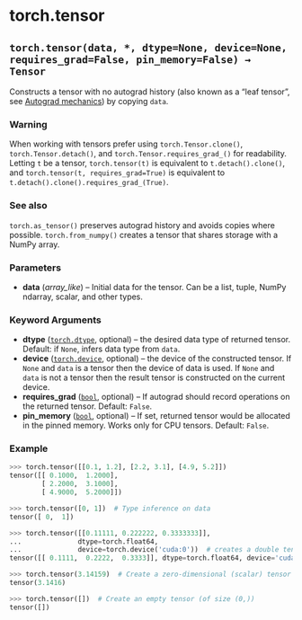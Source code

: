 # torch.tensor

## `torch.tensor(data, *, dtype=None, device=None, requires_grad=False, pin_memory=False) → Tensor`

Constructs a tensor with no autograd history (also known as a “leaf tensor”, see [Autograd mechanics](https://pytorch.org/docs/stable/notes/autograd.html)) by copying `data`.

### Warning

When working with tensors prefer using `torch.Tensor.clone()`, `torch.Tensor.detach()`, and `torch.Tensor.requires_grad_()` for readability. Letting `t` be a tensor, `torch.tensor(t)` is equivalent to `t.detach().clone()`, and `torch.tensor(t, requires_grad=True)` is equivalent to `t.detach().clone().requires_grad_(True)`.

### See also

`torch.as_tensor()` preserves autograd history and avoids copies where possible. `torch.from_numpy()` creates a tensor that shares storage with a NumPy array.

### Parameters

*   **data** (*array_like*) – Initial data for the tensor. Can be a list, tuple, NumPy ndarray, scalar, and other types.

### Keyword Arguments

*   **dtype** ([`torch.dtype`](https://pytorch.org/docs/stable/tensor_attributes.html#torch.dtype), optional) – the desired data type of returned tensor. Default: if `None`, infers data type from `data`.
*   **device** ([`torch.device`](https://pytorch.org/docs/stable/tensor_attributes.html#torch.device), optional) – the device of the constructed tensor. If `None` and `data` is a tensor then the device of data is used. If `None` and `data` is not a tensor then the result tensor is constructed on the current device.
*   **requires_grad** ([`bool`](https://docs.python.org/3/library/functions.html#bool), optional) – If autograd should record operations on the returned tensor. Default: `False`.
*   **pin_memory** ([`bool`](https://docs.python.org/3/library/functions.html#bool), optional) – If set, returned tensor would be allocated in the pinned memory. Works only for CPU tensors. Default: `False`.

### Example

```python
>>> torch.tensor([[0.1, 1.2], [2.2, 3.1], [4.9, 5.2]])
tensor([[ 0.1000,  1.2000],
        [ 2.2000,  3.1000],
        [ 4.9000,  5.2000]])

>>> torch.tensor([0, 1])  # Type inference on data
tensor([ 0,  1])

>>> torch.tensor([[0.11111, 0.222222, 0.3333333]],
...              dtype=torch.float64,
...              device=torch.device('cuda:0'))  # creates a double tensor on a CUDA device
tensor([[ 0.1111,  0.2222,  0.3333]], dtype=torch.float64, device='cuda:0')

>>> torch.tensor(3.14159)  # Create a zero-dimensional (scalar) tensor
tensor(3.1416)

>>> torch.tensor([])  # Create an empty tensor (of size (0,))
tensor([])
```
